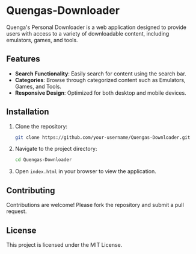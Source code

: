 # Quengas-Downloader

Quenga's Personal Downloader is a web application designed to provide users with access to a variety of downloadable content, including emulators, games, and tools.

## Features

- **Search Functionality**: Easily search for content using the search bar.
- **Categories**: Browse through categorized content such as Emulators, Games, and Tools.
- **Responsive Design**: Optimized for both desktop and mobile devices.

## Installation

1. Clone the repository:
   ```bash
   git clone https://github.com/your-username/Quengas-Downloader.git
   ```
2. Navigate to the project directory:
   ```bash
   cd Quengas-Downloader
   ```
3. Open `index.html` in your browser to view the application.

## Contributing

Contributions are welcome! Please fork the repository and submit a pull request.

## License

This project is licensed under the MIT License.
